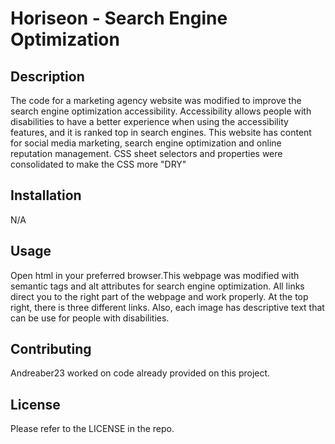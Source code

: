 # Horiseon - Search Engine Optimization

## Description

The code for a marketing agency website was modified to improve the search engine optimization accessibility. Accessibility allows people with disabilities to have a better experience when using the accessibility features, and it is ranked top in search engines. This website has content for social media marketing, search engine optimization and online reputation management. CSS sheet selectors and properties were consolidated to make the CSS more "DRY"

## Installation

N/A

## Usage

Open html in your preferred browser.This webpage was modified with semantic tags and alt attributes for search engine optimization.  All links direct you to the right part of the webpage and work properly. At the top right, there is three different links. Also, each image has descriptive text that can be use for people with disabilities.


## Contributing
Andreaber23 worked on code already provided on this project. 

## License
Please refer to the LICENSE in the repo.



